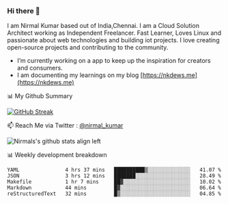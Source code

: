 ### Hi there 👋

 I am Nirmal Kumar based out of India,Chennai. I am a Cloud Solution Architect working as Independent Freelancer. Fast Learner, Loves Linux and passionate about web technologies and building iot projects. I love creating open-source projects and contributing to the community.

- I’m currently working on a app to keep up the inspiration for creators and consumers.
- I am documenting my learnings on my blog [https://nkdews.me](https://nkdews.me)


📊 My Github Summary

[![GitHub Streak](https://github-readme-streak-stats.herokuapp.com?user=nk-gears&theme=dark&hide_border=true&date_format=M%20j%5B%2C%20Y%5D)](https://git.io/streak-stats)


📫 Reach Me via  Twitter : [@nirmal_kumar](https://twitter.com/nirmal_kumar)

![Nirmals's github stats align left](https://github-readme-stats.vercel.app/api?username=nk-gears&show_icons=true)


📊 Weekly development breakdown

<!--START_SECTION:waka-->
```text
YAML               4 hrs 37 mins   ██████████▒░░░░░░░░░░░░░░   41.07 % 
JSON               3 hrs 12 mins   ███████░░░░░░░░░░░░░░░░░░   28.49 % 
Makefile           1 hr 7 mins     ██▓░░░░░░░░░░░░░░░░░░░░░░   10.02 % 
Markdown           44 mins         █▓░░░░░░░░░░░░░░░░░░░░░░░   06.64 % 
reStructuredText   32 mins         █▒░░░░░░░░░░░░░░░░░░░░░░░   04.85 % 
```
<!--END_SECTION:waka-->


